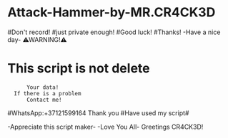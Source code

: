 # Attack-Hammer-by-MR.CR4CK3D
#Don't record!
#just private enough!
#Good luck!
#Thanks!
       -Have a nice day-
         ⚠WARNING!⚠
  # This script is not delete
          Your data!
      If there is a problem
          Contact me!
   #WhatsApp:+37121599164
           Thank you
      #Have used my script#

  -Appreciate this script maker-
         -Love You All-
       Greetings CR4CK3D!
